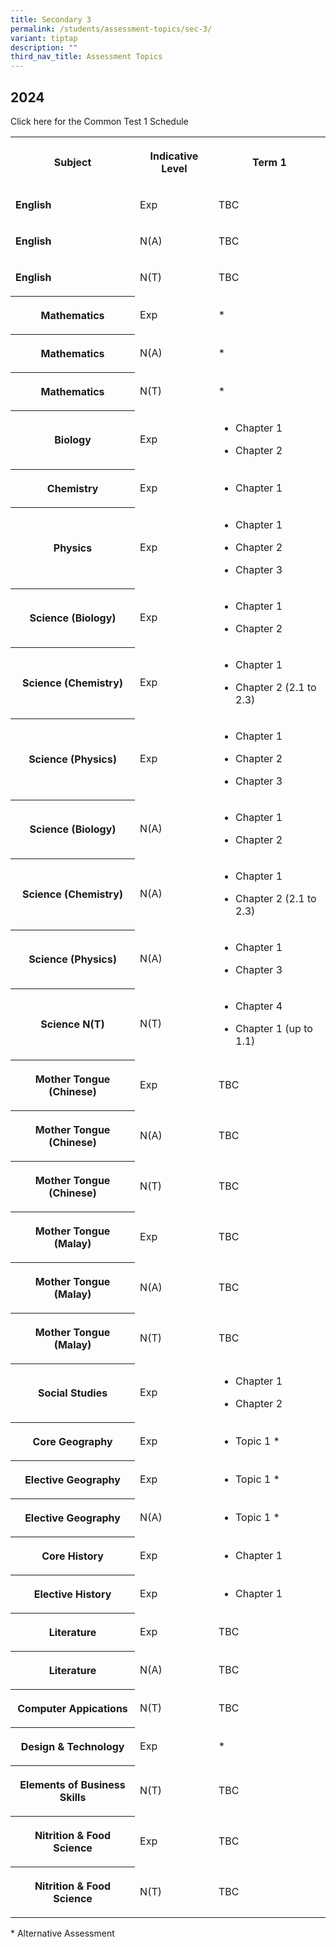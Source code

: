 ```yaml
---
title: Secondary 3
permalink: /students/assessment-topics/sec-3/
variant: tiptap
description: ""
third_nav_title: Assessment Topics
---
```

<h2>2024</h2>
<p>Click here for the Common Test 1 Schedule</p>
<table>
<tbody>
<tr>
<th rowspan="1" colspan="1">
<p>Subject</p>
</th>
<th rowspan="1" colspan="1">
<p>Indicative Level</p>
</th>
<th rowspan="1" colspan="1">
<p>Term 1</p>
</th>
</tr>
<tr>
<td rowspan="1" colspan="1">
<p><strong>English</strong>
</p>
</td>
<td rowspan="1" colspan="1">
<p>Exp</p>
</td>
<td rowspan="1" colspan="1">
<p>TBC</p>
</td>
</tr>
<tr>
<td rowspan="1" colspan="1">
<p><strong>English</strong>
</p>
</td>
<td rowspan="1" colspan="1">
<p>N(A)</p>
</td>
<td rowspan="1" colspan="1">
<p>TBC</p>
</td>
</tr>
<tr>
<td rowspan="1" colspan="1">
<p><strong>English</strong>
</p>
</td>
<td rowspan="1" colspan="1">
<p>N(T)</p>
</td>
<td rowspan="1" colspan="1">
<p>TBC</p>
</td>
</tr>
<tr>
<th rowspan="1" colspan="1">
<p>Mathematics</p>
</th>
<td rowspan="1" colspan="1">
<p>Exp</p>
</td>
<td rowspan="1" colspan="1">
<p>*</p>
</td>
</tr>
<tr>
<th rowspan="1" colspan="1">
<p>Mathematics</p>
</th>
<td rowspan="1" colspan="1">
<p>N(A)</p>
</td>
<td rowspan="1" colspan="1">
<p>*</p>
</td>
</tr>
<tr>
<th rowspan="1" colspan="1">
<p>Mathematics</p>
</th>
<td rowspan="1" colspan="1">
<p>N(T)</p>
</td>
<td rowspan="1" colspan="1">
<p>*</p>
</td>
</tr>
<tr>
<th rowspan="1" colspan="1">
<p>Biology</p>
</th>
<td rowspan="1" colspan="1">
<p>Exp</p>
</td>
<td rowspan="1" colspan="1">
<ul data-tight="true" class="tight">
<li>
<p>Chapter 1</p>
</li>
<li>
<p>Chapter 2</p>
</li>
</ul>
</td>
</tr>
<tr>
<th rowspan="1" colspan="1">
<p>Chemistry</p>
</th>
<td rowspan="1" colspan="1">
<p>Exp</p>
</td>
<td rowspan="1" colspan="1">
<ul data-tight="true" class="tight">
<li>
<p>Chapter 1</p>
</li>
</ul>
</td>
</tr>
<tr>
<th rowspan="1" colspan="1">
<p>Physics</p>
</th>
<td rowspan="1" colspan="1">
<p>Exp</p>
</td>
<td rowspan="1" colspan="1">
<ul data-tight="true" class="tight">
<li>
<p>Chapter 1</p>
</li>
<li>
<p>Chapter 2</p>
</li>
<li>
<p>Chapter 3</p>
</li>
</ul>
</td>
</tr>
<tr>
<th rowspan="1" colspan="1">
<p>Science (Biology)</p>
</th>
<td rowspan="1" colspan="1">
<p>Exp</p>
</td>
<td rowspan="1" colspan="1">
<ul data-tight="true" class="tight">
<li>
<p>Chapter 1</p>
</li>
<li>
<p>Chapter 2</p>
</li>
</ul>
</td>
</tr>
<tr>
<th rowspan="1" colspan="1">
<p>Science (Chemistry)</p>
</th>
<td rowspan="1" colspan="1">
<p>Exp</p>
</td>
<td rowspan="1" colspan="1">
<ul data-tight="true" class="tight">
<li>
<p>Chapter 1</p>
</li>
<li>
<p>Chapter 2 (2.1 to 2.3)</p>
</li>
</ul>
</td>
</tr>
<tr>
<th rowspan="1" colspan="1">
<p>Science (Physics)</p>
</th>
<td rowspan="1" colspan="1">
<p>Exp</p>
</td>
<td rowspan="1" colspan="1">
<ul data-tight="true" class="tight">
<li>
<p>Chapter 1</p>
</li>
<li>
<p>Chapter 2</p>
</li>
<li>
<p>Chapter 3</p>
</li>
</ul>
</td>
</tr>
<tr>
<th rowspan="1" colspan="1">
<p>Science (Biology)</p>
</th>
<td rowspan="1" colspan="1">
<p>N(A)</p>
</td>
<td rowspan="1" colspan="1">
<ul data-tight="true" class="tight">
<li>
<p>Chapter 1</p>
</li>
<li>
<p>Chapter 2</p>
</li>
</ul>
</td>
</tr>
<tr>
<th rowspan="1" colspan="1">
<p>Science (Chemistry)</p>
</th>
<td rowspan="1" colspan="1">
<p>N(A)</p>
</td>
<td rowspan="1" colspan="1">
<ul data-tight="true" class="tight">
<li>
<p>Chapter 1</p>
</li>
<li>
<p>Chapter 2 (2.1 to 2.3)</p>
</li>
</ul>
</td>
</tr>
<tr>
<th rowspan="1" colspan="1">
<p>Science (Physics)</p>
</th>
<td rowspan="1" colspan="1">
<p>N(A)</p>
</td>
<td rowspan="1" colspan="1">
<ul data-tight="true" class="tight">
<li>
<p>Chapter 1</p>
</li>
<li>
<p>Chapter 3</p>
</li>
</ul>
</td>
</tr>
<tr>
<th rowspan="1" colspan="1">
<p>Science N(T)</p>
</th>
<td rowspan="1" colspan="1">
<p>N(T)</p>
</td>
<td rowspan="1" colspan="1">
<ul data-tight="true" class="tight">
<li>
<p>Chapter 4</p>
</li>
<li>
<p>Chapter 1 (up to 1.1)</p>
</li>
</ul>
</td>
</tr>
<tr>
<th rowspan="1" colspan="1">
<p><strong>Mother Tongue (Chinese)</strong>
</p>
</th>
<td rowspan="1" colspan="1">
<p>Exp</p>
</td>
<td rowspan="1" colspan="1">
<p>TBC</p>
</td>
</tr>
<tr>
<th rowspan="1" colspan="1">
<p><strong>Mother Tongue (Chinese)</strong>
</p>
</th>
<td rowspan="1" colspan="1">
<p>N(A)</p>
</td>
<td rowspan="1" colspan="1">
<p>TBC</p>
</td>
</tr>
<tr>
<th rowspan="1" colspan="1">
<p><strong>Mother Tongue (Chinese)</strong>
</p>
</th>
<td rowspan="1" colspan="1">
<p>N(T)</p>
</td>
<td rowspan="1" colspan="1">
<p>TBC</p>
</td>
</tr>
<tr>
<th rowspan="1" colspan="1">
<p><strong>Mother Tongue (Malay)</strong>
</p>
</th>
<td rowspan="1" colspan="1">
<p>Exp</p>
</td>
<td rowspan="1" colspan="1">
<p>TBC</p>
</td>
</tr>
<tr>
<th rowspan="1" colspan="1">
<p><strong>Mother Tongue (Malay)</strong>
</p>
</th>
<td rowspan="1" colspan="1">
<p>N(A)</p>
</td>
<td rowspan="1" colspan="1">
<p>TBC</p>
</td>
</tr>
<tr>
<th rowspan="1" colspan="1">
<p><strong>Mother Tongue (Malay)</strong>
</p>
</th>
<td rowspan="1" colspan="1">
<p>N(T)</p>
</td>
<td rowspan="1" colspan="1">
<p>TBC</p>
</td>
</tr>
<tr>
<th rowspan="1" colspan="1">
<p>Social Studies</p>
</th>
<td rowspan="1" colspan="1">
<p>Exp</p>
</td>
<td rowspan="1" colspan="1">
<ul data-tight="true" class="tight">
<li>
<p>Chapter 1</p>
</li>
<li>
<p>Chapter 2</p>
</li>
</ul>
</td>
</tr>
<tr>
<th rowspan="1" colspan="1">
<p>Core Geography</p>
</th>
<td rowspan="1" colspan="1">
<p>Exp</p>
</td>
<td rowspan="1" colspan="1">
<ul data-tight="true" class="tight">
<li>
<p>Topic 1 *</p>
</li>
</ul>
</td>
</tr>
<tr>
<th rowspan="1" colspan="1">
<p>Elective Geography</p>
</th>
<td rowspan="1" colspan="1">
<p>Exp</p>
</td>
<td rowspan="1" colspan="1">
<ul data-tight="true" class="tight">
<li>
<p>Topic 1 *</p>
</li>
</ul>
</td>
</tr>
<tr>
<th rowspan="1" colspan="1">
<p>Elective Geography</p>
</th>
<td rowspan="1" colspan="1">
<p>N(A)</p>
</td>
<td rowspan="1" colspan="1">
<ul data-tight="true" class="tight">
<li>
<p>Topic 1 *</p>
</li>
</ul>
</td>
</tr>
<tr>
<th rowspan="1" colspan="1">
<p>Core History</p>
</th>
<td rowspan="1" colspan="1">
<p>Exp</p>
</td>
<td rowspan="1" colspan="1">
<ul data-tight="true" class="tight">
<li>
<p>Chapter 1</p>
</li>
</ul>
</td>
</tr>
<tr>
<th rowspan="1" colspan="1">
<p>Elective History</p>
</th>
<td rowspan="1" colspan="1">
<p>Exp</p>
</td>
<td rowspan="1" colspan="1">
<ul data-tight="true" class="tight">
<li>
<p>Chapter 1</p>
</li>
</ul>
</td>
</tr>
<tr>
<th rowspan="1" colspan="1">
<p>Literature</p>
</th>
<td rowspan="1" colspan="1">
<p>Exp</p>
</td>
<td rowspan="1" colspan="1">
<p>TBC</p>
</td>
</tr>
<tr>
<th rowspan="1" colspan="1">
<p>Literature</p>
</th>
<td rowspan="1" colspan="1">
<p>N(A)</p>
</td>
<td rowspan="1" colspan="1">
<p>TBC</p>
</td>
</tr>
<tr>
<th rowspan="1" colspan="1">
<p>Computer Appications</p>
</th>
<td rowspan="1" colspan="1">
<p>N(T)</p>
</td>
<td rowspan="1" colspan="1">
<p>TBC</p>
</td>
</tr>
<tr>
<th rowspan="1" colspan="1">
<p>Design &amp; Technology</p>
</th>
<td rowspan="1" colspan="1">
<p>Exp</p>
</td>
<td rowspan="1" colspan="1">
<p>*</p>
</td>
</tr>
<tr>
<th rowspan="1" colspan="1">
<p>Elements of Business Skills</p>
</th>
<td rowspan="1" colspan="1">
<p>N(T)</p>
</td>
<td rowspan="1" colspan="1">
<p>TBC</p>
</td>
</tr>
<tr>
<th rowspan="1" colspan="1">
<p>Nitrition &amp; Food Science</p>
</th>
<td rowspan="1" colspan="1">
<p>Exp</p>
</td>
<td rowspan="1" colspan="1">
<p>TBC</p>
</td>
</tr>
<tr>
<th rowspan="1" colspan="1">
<p>Nitrition &amp; Food Science</p>
</th>
<td rowspan="1" colspan="1">
<p>N(T)</p>
</td>
<td rowspan="1" colspan="1">
<p>TBC</p>
</td>
</tr>
</tbody>
</table>
<p>* Alternative Assessment</p>